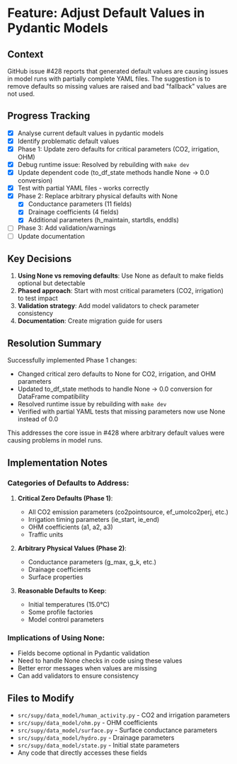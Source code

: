 # Feature: Adjust Default Values in Pydantic Models

## Context
GitHub issue #428 reports that generated default values are causing issues in model runs with partially complete YAML files. The suggestion is to remove defaults so missing values are raised and bad "fallback" values are not used.

## Progress Tracking
- [x] Analyse current default values in pydantic models
- [x] Identify problematic default values
- [x] Phase 1: Update zero defaults for critical parameters (CO2, irrigation, OHM)
- [x] Debug runtime issue: Resolved by rebuilding with `make dev`
- [x] Update dependent code (to_df_state methods handle None → 0.0 conversion)
- [x] Test with partial YAML files - works correctly
- [x] Phase 2: Replace arbitrary physical defaults with None
  - [x] Conductance parameters (11 fields)
  - [x] Drainage coefficients (4 fields)
  - [x] Additional parameters (h_maintain, startdls, enddls)
- [ ] Phase 3: Add validation/warnings
- [ ] Update documentation

## Key Decisions
1. **Using None vs removing defaults**: Use None as default to make fields optional but detectable
2. **Phased approach**: Start with most critical parameters (CO2, irrigation) to test impact
3. **Validation strategy**: Add model validators to check parameter consistency
4. **Documentation**: Create migration guide for users

## Resolution Summary

Successfully implemented Phase 1 changes:
- Changed critical zero defaults to None for CO2, irrigation, and OHM parameters
- Updated to_df_state methods to handle None → 0.0 conversion for DataFrame compatibility
- Resolved runtime issue by rebuilding with `make dev`
- Verified with partial YAML tests that missing parameters now use None instead of 0.0

This addresses the core issue in #428 where arbitrary default values were causing problems in model runs.

## Implementation Notes

### Categories of Defaults to Address:

1. **Critical Zero Defaults (Phase 1)**:
   - All CO2 emission parameters (co2pointsource, ef_umolco2perj, etc.)
   - Irrigation timing parameters (ie_start, ie_end)
   - OHM coefficients (a1, a2, a3)
   - Traffic units

2. **Arbitrary Physical Values (Phase 2)**:
   - Conductance parameters (g_max, g_k, etc.)
   - Drainage coefficients
   - Surface properties

3. **Reasonable Defaults to Keep**:
   - Initial temperatures (15.0°C)
   - Some profile factories
   - Model control parameters

### Implications of Using None:
- Fields become optional in Pydantic validation
- Need to handle None checks in code using these values
- Better error messages when values are missing
- Can add validators to ensure consistency

## Files to Modify
- `src/supy/data_model/human_activity.py` - CO2 and irrigation parameters
- `src/supy/data_model/ohm.py` - OHM coefficients
- `src/supy/data_model/surface.py` - Surface conductance parameters
- `src/supy/data_model/hydro.py` - Drainage parameters
- `src/supy/data_model/state.py` - Initial state parameters
- Any code that directly accesses these fields